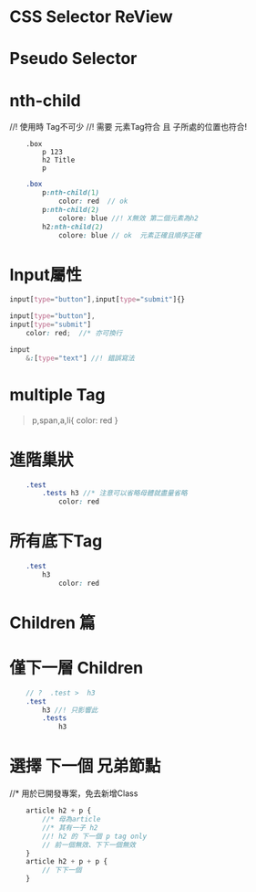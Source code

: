 # CSS Selector ReView

# Pseudo Selector


# nth-child
//! 使用時 Tag不可少
//! 需要 元素Tag符合 且 子所處的位置也符合!
```pug
    .box
        p 123
        h2 Title
        p
```
```scss
    .box
        p:nth-child(1)
            color: red  // ok
        p:nth-child(2)
            colore: blue //! X無效 第二個元素為h2
        h2:nth-child(2)
            colore: blue // ok  元素正確且順序正確
```


# Input屬性
```scss
input[type="button"],input[type="submit"]{}

input[type="button"],
input[type="submit"]
    color: red;  //* 亦可換行

input
    &:[type="text"] //! 錯誤寫法

```

# multiple Tag
> p,span,a,li{ color: red }


# 進階巢狀
```scss
    .test
        .tests h3 //* 注意可以省略母體就盡量省略
            color: red
```
# 所有底下Tag
```scss
    .test
        h3
            color: red
```
# Children 篇

# 僅下一層 Children
```scss
    // ?  .test >  h3
    .test
        h3 //! 只影響此
        .tests
            h3
```
# 選擇 下一個 兄弟節點
//* 用於已開發專案，免去新增Class
```scss
    article h2 + p {
        //* 母為article
        //* 其有一子 h2 
        //! h2 的 下一個 p tag only
        // 前一個無效、下下一個無效
    }
    article h2 + p + p {
        // 下下一個
    }
```

